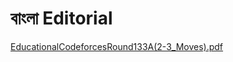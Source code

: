 # বাংলা Editorial

[EducationalCodeforcesRound133A(2-3_Moves).pdf](https://github.com/Samin-043/CodeforcesProblemDiscussion/files/9578173/EducationalCodeforcesRound133A.2-3_Moves.pdf)
